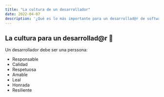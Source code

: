 ```yaml
---
title: "La cultura de un desarrollador"
date: 2022-04-07
description: '¿Qué es lo más importante para un desarrollad@r de software?'
---
```


## La cultura para un desarrollad@r 😤

Un desarrollador debe ser una perssona:

- Responsable
- Calidad
- Respetuosa
- Amable
- Leal
- Honrada
- Resiliente
